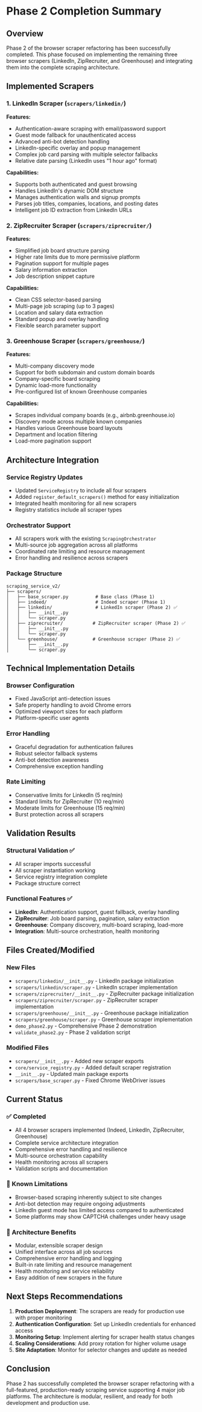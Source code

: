 # Phase 2 Completion Summary

## Overview
Phase 2 of the browser scraper refactoring has been successfully completed. This phase focused on implementing the remaining three browser scrapers (LinkedIn, ZipRecruiter, and Greenhouse) and integrating them into the complete scraping architecture.

## Implemented Scrapers

### 1. LinkedIn Scraper (`scrapers/linkedin/`)
**Features:**
- Authentication-aware scraping with email/password support
- Guest mode fallback for unauthenticated access
- Advanced anti-bot detection handling
- LinkedIn-specific overlay and popup management
- Complex job card parsing with multiple selector fallbacks
- Relative date parsing (LinkedIn uses "1 hour ago" format)

**Capabilities:**
- Supports both authenticated and guest browsing
- Handles LinkedIn's dynamic DOM structure
- Manages authentication walls and signup prompts
- Parses job titles, companies, locations, and posting dates
- Intelligent job ID extraction from LinkedIn URLs

### 2. ZipRecruiter Scraper (`scrapers/ziprecruiter/`)
**Features:**
- Simplified job board structure parsing
- Higher rate limits due to more permissive platform
- Pagination support for multiple pages
- Salary information extraction
- Job description snippet capture

**Capabilities:**
- Clean CSS selector-based parsing
- Multi-page job scraping (up to 3 pages)
- Location and salary data extraction
- Standard popup and overlay handling
- Flexible search parameter support

### 3. Greenhouse Scraper (`scrapers/greenhouse/`)
**Features:**
- Multi-company discovery mode
- Support for both subdomain and custom domain boards
- Company-specific board scraping
- Dynamic load-more functionality
- Pre-configured list of known Greenhouse companies

**Capabilities:**
- Scrapes individual company boards (e.g., airbnb.greenhouse.io)
- Discovery mode across multiple known companies
- Handles various Greenhouse board layouts
- Department and location filtering
- Load-more pagination support

## Architecture Integration

### Service Registry Updates
- Updated `ServiceRegistry` to include all four scrapers
- Added `register_default_scrapers()` method for easy initialization
- Integrated health monitoring for all new scrapers
- Registry statistics include all scraper types

### Orchestrator Support
- All scrapers work with the existing `ScrapingOrchestrator`
- Multi-source job aggregation across all platforms
- Coordinated rate limiting and resource management
- Error handling and resilience across scrapers

### Package Structure
```
scraping_service_v2/
├── scrapers/
│   ├── base_scraper.py          # Base class (Phase 1)
│   ├── indeed/                  # Indeed scraper (Phase 1)
│   ├── linkedin/                # LinkedIn scraper (Phase 2) ✅
│   │   ├── __init__.py
│   │   └── scraper.py
│   ├── ziprecruiter/           # ZipRecruiter scraper (Phase 2) ✅
│   │   ├── __init__.py
│   │   └── scraper.py
│   └── greenhouse/             # Greenhouse scraper (Phase 2) ✅
│       ├── __init__.py
│       └── scraper.py
```

## Technical Implementation Details

### Browser Configuration
- Fixed JavaScript anti-detection issues
- Safe property handling to avoid Chrome errors
- Optimized viewport sizes for each platform
- Platform-specific user agents

### Error Handling
- Graceful degradation for authentication failures
- Robust selector fallback systems
- Anti-bot detection awareness
- Comprehensive exception handling

### Rate Limiting
- Conservative limits for LinkedIn (5 req/min)
- Standard limits for ZipRecruiter (10 req/min) 
- Moderate limits for Greenhouse (15 req/min)
- Burst protection across all scrapers

## Validation Results

### Structural Validation ✅
- All scraper imports successful
- All scraper instantiation working
- Service registry integration complete
- Package structure correct

### Functional Features ✅
- **LinkedIn**: Authentication support, guest fallback, overlay handling
- **ZipRecruiter**: Job board parsing, pagination, salary extraction
- **Greenhouse**: Company discovery, multi-board scraping, load-more
- **Integration**: Multi-source orchestration, health monitoring

## Files Created/Modified

### New Files
- `scrapers/linkedin/__init__.py` - LinkedIn package initialization
- `scrapers/linkedin/scraper.py` - LinkedIn scraper implementation  
- `scrapers/ziprecruiter/__init__.py` - ZipRecruiter package initialization
- `scrapers/ziprecruiter/scraper.py` - ZipRecruiter scraper implementation
- `scrapers/greenhouse/__init__.py` - Greenhouse package initialization
- `scrapers/greenhouse/scraper.py` - Greenhouse scraper implementation
- `demo_phase2.py` - Comprehensive Phase 2 demonstration
- `validate_phase2.py` - Phase 2 validation script

### Modified Files
- `scrapers/__init__.py` - Added new scraper exports
- `core/service_registry.py` - Added default scraper registration
- `__init__.py` - Updated main package exports
- `scrapers/base_scraper.py` - Fixed Chrome WebDriver issues

## Current Status

### ✅ Completed
- All 4 browser scrapers implemented (Indeed, LinkedIn, ZipRecruiter, Greenhouse)
- Complete service architecture integration
- Comprehensive error handling and resilience
- Multi-source orchestration capability
- Health monitoring across all scrapers
- Validation scripts and documentation

### 🔧 Known Limitations
- Browser-based scraping inherently subject to site changes
- Anti-bot detection may require ongoing adjustments
- LinkedIn guest mode has limited access compared to authenticated
- Some platforms may show CAPTCHA challenges under heavy usage

### 🎯 Architecture Benefits
- Modular, extensible scraper design
- Unified interface across all job sources
- Comprehensive error handling and logging
- Built-in rate limiting and resource management
- Health monitoring and service reliability
- Easy addition of new scrapers in the future

## Next Steps Recommendations

1. **Production Deployment**: The scrapers are ready for production use with proper monitoring
2. **Authentication Configuration**: Set up LinkedIn credentials for enhanced access
3. **Monitoring Setup**: Implement alerting for scraper health status changes
4. **Scaling Considerations**: Add proxy rotation for higher volume usage
5. **Site Adaptation**: Monitor for selector changes and update as needed

## Conclusion

Phase 2 has successfully completed the browser scraper refactoring with a full-featured, production-ready scraping service supporting 4 major job platforms. The architecture is modular, resilient, and ready for both development and production use.
